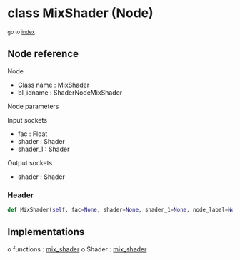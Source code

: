 # class MixShader (Node)

<sub>go to [index](/docs/index.md)</sub>

## Node reference

Node
 - Class name : MixShader
 - bl_idname : ShaderNodeMixShader

Node parameters

Input sockets
 - fac : Float
 - shader : Shader
 - shader_1 : Shader

Output sockets
 - shader : Shader

### Header

``` python
def MixShader(self, fac=None, shader=None, shader_1=None, node_label=None, node_color=None):
```

## Implementations

o functions : [mix_shader](/docs/Shader_classes/mix_shader.md)
o Shader : [mix_shader](#mix_shader) 

